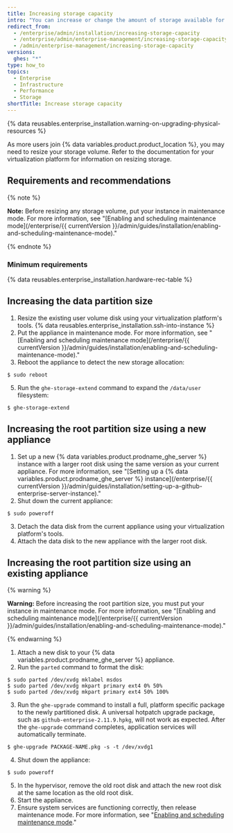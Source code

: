 ```yaml
---
title: Increasing storage capacity
intro: "You can increase or change the amount of storage available for Git repositories, databases, search indexes, and other persistent application data."
redirect_from:
  - /enterprise/admin/installation/increasing-storage-capacity
  - /enterprise/admin/enterprise-management/increasing-storage-capacity
  - /admin/enterprise-management/increasing-storage-capacity
versions:
  ghes: "*"
type: how_to
topics:
  - Enterprise
  - Infrastructure
  - Performance
  - Storage
shortTitle: Increase storage capacity
---
```


{% data reusables.enterprise_installation.warning-on-upgrading-physical-resources %}

As more users join {% data variables.product.product_location %}, you may need to resize your storage volume. Refer to the documentation for your virtualization platform for information on resizing storage.

## Requirements and recommendations

{% note %}

**Note:** Before resizing any storage volume, put your instance in maintenance mode. For more information, see "[Enabling and scheduling maintenance mode](/enterprise/{{ currentVersion }}/admin/guides/installation/enabling-and-scheduling-maintenance-mode)."

{% endnote %}

### Minimum requirements

{% data reusables.enterprise_installation.hardware-rec-table %}

## Increasing the data partition size

1. Resize the existing user volume disk using your virtualization platform's tools.
   {% data reusables.enterprise_installation.ssh-into-instance %}
2. Put the appliance in maintenance mode. For more information, see "[Enabling and scheduling maintenance mode](/enterprise/{{ currentVersion }}/admin/guides/installation/enabling-and-scheduling-maintenance-mode)."
3. Reboot the appliance to detect the new storage allocation:

```shell
$ sudo reboot
```

5. Run the `ghe-storage-extend` command to expand the `/data/user` filesystem:

```shell
$ ghe-storage-extend
```

## Increasing the root partition size using a new appliance

1. Set up a new {% data variables.product.prodname_ghe_server %} instance with a larger root disk using the same version as your current appliance. For more information, see "[Setting up a {% data variables.product.prodname_ghe_server %} instance](/enterprise/{{ currentVersion }}/admin/guides/installation/setting-up-a-github-enterprise-server-instance)."
2. Shut down the current appliance:

```shell
$ sudo poweroff
```

3. Detach the data disk from the current appliance using your virtualization platform's tools.
4. Attach the data disk to the new appliance with the larger root disk.

## Increasing the root partition size using an existing appliance

{% warning %}

**Warning:** Before increasing the root partition size, you must put your instance in maintenance mode. For more information, see "[Enabling and scheduling maintenance mode](/enterprise/{{ currentVersion }}/admin/guides/installation/enabling-and-scheduling-maintenance-mode)."

{% endwarning %}

1. Attach a new disk to your {% data variables.product.prodname_ghe_server %} appliance.
2. Run the `parted` command to format the disk:

```shell
$ sudo parted /dev/xvdg mklabel msdos
$ sudo parted /dev/xvdg mkpart primary ext4 0% 50%
$ sudo parted /dev/xvdg mkpart primary ext4 50% 100%
```

3. Run the `ghe-upgrade` command to install a full, platform specific package to the newly partitioned disk. A universal hotpatch upgrade package, such as `github-enterprise-2.11.9.hpkg`, will not work as expected. After the `ghe-upgrade` command completes, application services will automatically terminate.

```shell
$ ghe-upgrade PACKAGE-NAME.pkg -s -t /dev/xvdg1
```

4. Shut down the appliance:

```shell
$ sudo poweroff
```

5. In the hypervisor, remove the old root disk and attach the new root disk at the same location as the old root disk.
6. Start the appliance.
7. Ensure system services are functioning correctly, then release maintenance mode. For more information, see "[Enabling and scheduling maintenance mode](/admin/guides/installation/enabling-and-scheduling-maintenance-mode)."
